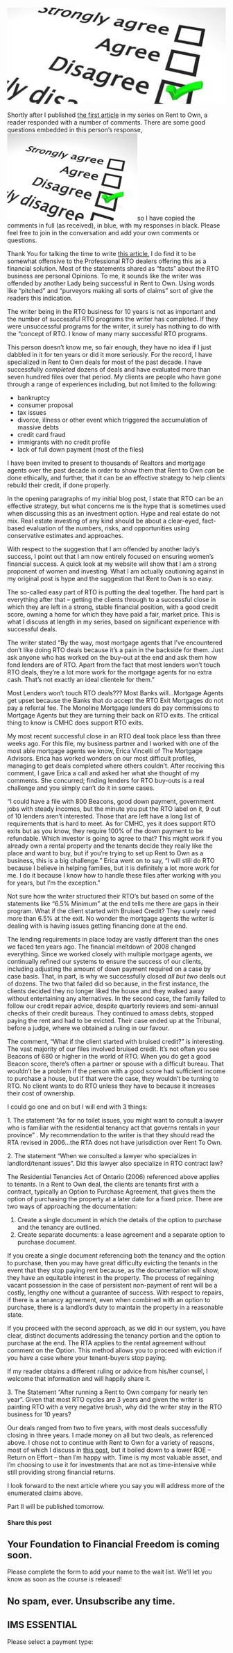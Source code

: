 ![agreement survey scale](attachments/agreement-survey-scale-3-1236576-qdc6cpthe1jg09nepcheyd0ymqwyqy89x64timb4aw.jpg)

Shortly after I published [the first article](https://yflmainprod.wpengine.com/2017/06/claims-about-rent-to-own-what-can-you-believe/) in my series on Rent to Own, a reader responded with a number of comments. There are some good questions embedded in this person’s response, ![](attachments/agreement-survey-scale-3-1236576-300x200.jpg)so I have copied the comments in full (as received), in blue, with my responses in black. Please feel free to join in the conversation and add your own comments or questions.

Thank You for talking the time to write [this article.](https://yflmainprod.wpengine.com/2017/06/claims-about-rent-to-own-what-can-you-believe/) I do find it to be somewhat offensive to the Professional RTO dealers offering this as a financial solution. Most of the statements shared as “facts” about the RTO business are personal Opinions. To me, it sounds like the writer was offended by another Lady being successful in Rent to Own. Using words like “pitched” and “purveyors making all sorts of claims” sort of give the readers this indication.

The writer being in the RTO business for 10 years is not as important and the number of successful RTO programs the writer has completed. If they were unsuccessful programs for the writer, it surely has nothing to do with the “concept of RTO. I know of many many successful RTO programs.

This person doesn’t know me, so fair enough, they have no idea if I just dabbled in it for ten years or did it more seriously. For the record, I have specialized in Rent to Own deals for most of the past decade. I have successfully *completed* dozens of deals and have evaluated more than seven hundred files over that period. My clients are people who have gone through a range of experiences including, but not limited to the following:

- bankruptcy
- consumer proposal
- tax issues
- divorce, illness or other event which triggered the accumulation of massive debts
- credit card fraud
- immigrants with no credit profile
- lack of full down payment (most of the files)

I have been invited to present to thousands of Realtors and mortgage agents over the past decade in order to show them that Rent to Own *can* be done ethically, and further, that it can be an effective strategy to help clients rebuild their credit, if done properly.

In the opening paragraphs of my initial blog post, I state that RTO can be an effective strategy, but what concerns me is the hype that is sometimes used when discussing this as an investment option. Hype and real estate do not mix. Real estate investing of any kind should be about a clear-eyed, fact-based evaluation of the numbers, risks, and opportunities using conservative estimates and approaches.

With respect to the suggestion that I am offended by another lady’s success, I point out that I am now entirely focused on ensuring women’s financial success. A quick look at my website will show that I am a strong proponent of women and investing. What I am actually cautioning against in my original post is hype and the suggestion that Rent to Own is so easy.

The so-called easy part of RTO is putting the deal together. The hard part is everything after that – getting the clients through to a successful close in which they are left in a strong, stable financial position, with a good credit score, owning a home for which they have paid a fair, market price. This is what I discuss at length in my series, based on significant experience with successful deals.

The writer stated “By the way, most mortgage agents that I’ve encountered don’t like doing RTO deals because it’s a pain in the backside for them. Just ask anyone who has worked on the buy-out at the end and ask them how fond lenders are of RTO. Apart from the fact that most lenders won’t touch RTO deals, they’re a lot more work for the mortgage agents for no extra cash. That’s not exactly an ideal clientele for them.”

Most Lenders won’t touch RTO deals??? Most Banks will…Mortgage Agents get upset because the Banks that do accept the RTO Exit Mortgages do not pay a referral fee. The Monoline Mortgage lenders do pay commissions to Mortgage Agents but they are turning their back on RTO exits. The critical thing to know is CMHC does support RTO exits.

My most recent successful close in an RTO deal took place less than three weeks ago. For this file, my business partner and I worked with one of the most able mortgage agents we know, Erica Vincelli of The Mortgage Advisors. Erica has worked wonders on our most difficult profiles, managing to get deals completed where others couldn’t. After receiving this comment, I gave Erica a call and asked her what she thought of my comments. She concurred; finding lenders for RTO buy-outs is a real challenge and you simply can’t do it in some cases.

“I could have a file with 800 Beacons, good down payment, government jobs with steady incomes, but the minute you put the RTO label on it, 9 out of 10 lenders aren’t interested. Those that are left have a long list of requirements that is hard to meet. As for CMHC, yes it does support RTO exits but as you know, they require 100% of the down payment to be refundable. Which investor is going to agree to that? This might work if you already own a rental property and the tenants decide they really like the place and want to buy, but if you’re trying to set up Rent to Own as a business, this is a big challenge.” Erica went on to say, “I will still do RTO because I believe in helping families, but it is definitely a lot more work for me. I do it because I know how to handle these files after working with you for years, but I’m the exception.”

Not sure how the writer structured their RTO’s but based on some of the statements like “6.5% Minimum” at the end tells me there are gaps in their program. What if the client started with Bruised Credit? They surely need more than 6.5% at the exit. No wonder the mortgage agents the writer is dealing with is having issues getting financing done at the end.

The lending requirements in place today are vastly different than the ones we faced ten years ago. The financial meltdown of 2008 changed everything. Since we worked closely with multiple mortgage agents, we continually refined our systems to ensure the success of our clients, including adjusting the amount of down payment required on a case by case basis. That, in part, is why we successfully closed *all but two* deals out of dozens. The two that failed did so because, in the first instance, the clients decided they no longer liked the house and they walked away without entertaining any alternatives. In the second case, the family failed to follow our credit repair advice, despite quarterly reviews and semi-annual checks of their credit bureaus. They continued to amass debts, stopped paying the rent and had to be evicted. Their case ended up at the Tribunal, before a judge, where we obtained a ruling in our favour.

The comment, “What if the client started with bruised credit?” is interesting. The vast majority of our files involved bruised credit. It’s not often you see Beacons of 680 or higher in the world of RTO. When you do get a good Beacon score, there’s often a partner or spouse with a difficult bureau. That wouldn’t be a problem if the person with a good score had sufficient income to purchase a house, but if that were the case, they wouldn’t be turning to RTO. No client wants to do RTO unless they have to because it increases their cost of ownership.

I could go one and on but I will end with 3 things:

1\. The statement “As for no toilet issues, you might want to consult a lawyer who is familiar with the residential tenancy act that governs rentals in your province” . My recommendation to the writer is that they should read the RTA revised in 2006…the RTA does not have jurisdiction over Rent To Own.

2\. The statement “When we consulted a lawyer who specializes in landlord/tenant issues”. Did this lawyer also specialize in RTO contract law?

The Residential Tenancies Act of Ontario (2006) referenced above applies to tenants. In a Rent to Own deal, the clients are tenants first with a contract, typically an Option to Purchase Agreement, that gives them the option of purchasing the property at a later date for a fixed price. There are two ways of approaching the documentation:

1. Create a single document in which the details of the option to purchase and the tenancy are outlined.
2. Create separate documents: a lease agreement and a separate option to purchase document.

If you create a single document referencing both the tenancy and the option to purchase, then you may have great difficulty evicting the tenants in the event that they stop paying rent because, as the documentation will show, they have an equitable interest in the property. The process of regaining vacant possession in the case of persistent non-payment of rent will be a costly, lengthy one without a guarantee of success. With respect to repairs, if there is a tenancy agreement, even when combined with an option to purchase, there is a landlord’s duty to maintain the property in a reasonable state.

If you proceed with the second approach, as we did in our system, you have clear, distinct documents addressing the tenancy portion and the option to purchase at the end. The RTA applies to the rental agreement without comment on the Option. This method allows you to proceed with eviction if you have a case where your tenant-buyers stop paying.

If my reader obtains a different ruling or advice from his/her counsel, I welcome that information and will happily share it.

3\. The Statement “After running a Rent to Own company for nearly ten year”. Given that most RTO cycles are 3 years and given the writer is painting RTO with a very negative brush, why did the writer stay in the RTO business for 10 years?

Our deals ranged from two to five years, with most deals successfully closing in three years. I made money on all but two deals, as referenced above. I chose not to continue with Rent to Own for a variety of reasons, most of which I discuss in [this post](https://yflmainprod.wpengine.com/2016/10/why-i-no-longer-do-rent-to-own/), but it boiled down to a lower ROE – Return on Effort – than I’m happy with. Time is my most valuable asset, and I’m choosing to use it for investments that are not as time-intensive while still providing strong financial returns.

I look forward to the next article where you say you will address more of the enumerated claims above.

Part II will be published tomorrow.

#### Share this post

## Your Foundation to Financial Freedom is coming soon.

Please complete the form to add your name to the wait list. We’ll let you know as soon as the course is released!

## No spam, ever. Unsubscribe any time.

## IMS ESSENTIAL

Please select a payment type: